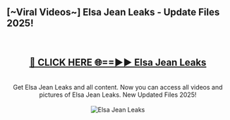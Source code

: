 <h2>[~Viral Videos~] Elsa Jean Leaks - Update Files 2025!</h2>
<br>
<div align="center">
<h2><a href="https://betterlinks.top/A2PfLJ" rel="nofollow">🔴 CLICK HERE 🌐==►► Elsa Jean Leaks</a></h2>
<br>
Get Elsa Jean Leaks and all content. Now you can access all videos and pictures of Elsa Jean Leaks. New Updated Files 2025!
<br>
<br>
<a href="https://betterlinks.top/A2PfLJ" rel="nofollow" data-target="animated-image.originalLink"><img src="https://i.ibb.co.com/WyWwxjT/player-gif2.gif" alt="Elsa Jean Leaks" style="max-width: 100%; display: inline-block;" data-target="animated-image.originalImage"></a>
</div>
<br>
